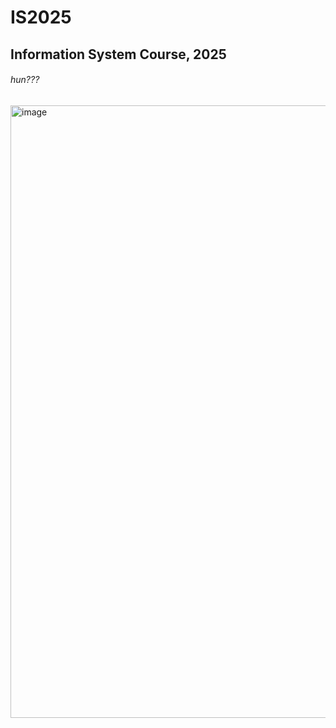 # IS2025

## Information System Course, 2025

###### hun???



<img width="1225" height="980" alt="image" src="https://github.com/user-attachments/assets/4a9568ee-f46f-4d72-8117-9d941022e8d2" />



